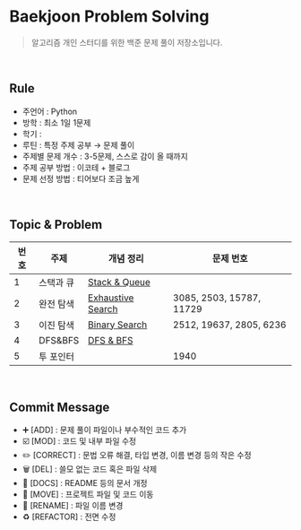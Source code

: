 # Baekjoon Problem Solving

> 알고리즘 개인 스터디를 위한 백준 문제 풀이 저장소입니다.
> 

<br>

## Rule

- 주언어 : Python
- 방학 : 최소 1일 1문제
- 학기 :
- 루틴 : 특정 주제 공부 → 문제 풀이
- 주제별 문제 개수 : 3-5문제, 스스로 감이 올 때까지
- 주제 공부 방법 : 이코테 + 블로그
- 문제 선정 방법 : 티어보다 조금 높게


<br>


## Topic & Problem 

| 번호 | 주제 | 개념 정리 | 문제 번호 |
| --- | --- | --- | --- |
| 1 | 스택과 큐 | [Stack & Queue](https://y-seo.tistory.com/entry/%ED%81%90-%EC%8A%A4%ED%83%9D-queue-stack) |  |
| 2 | 완전 탐색 | [Exhaustive Search](https://y-seo.tistory.com/entry/%EC%95%8C%EA%B3%A0%EB%A6%AC%EC%A6%98%ED%8C%8C%EC%9D%B4%EC%8D%AC-Exhaustive-Search-%EC%99%84%EC%A0%84-%ED%83%90%EC%83%89) | 3085, 2503, 15787, 11729 |
| 3 | 이진 탐색 | [Binary Search](https://y-seo.tistory.com/entry/%EC%95%8C%EA%B3%A0%EB%A6%AC%EC%A6%98-Binary-Search-%EC%9D%B4%EC%A7%84-%ED%83%90%EC%83%89) | 2512, 19637, 2805, 6236 |
| 4 | DFS&BFS | [DFS & BFS](https://y-seo.tistory.com/entry/%EC%95%8C%EA%B3%A0%EB%A6%AC%EC%A6%98%ED%8C%8C%EC%9D%B4%EC%8D%AC-DFSBFS-%EA%B9%8A%EC%9D%B4%EB%84%88%EB%B9%84%EC%9A%B0%EC%84%A0-%ED%83%90%EC%83%89) |
| 5 | 투 포인터| | 1940 |


<br>

## Commit Message

- ➕ [ADD] : 문제 풀이 파일이나 부수적인 코드 추가
- ☑️ [MOD] : 코드 및 내부 파일 수정
- ✏️ [CORRECT] : 문법 오류 해결, 타입 변경, 이름 변경 등의 작은 수정
- 🗑️ [DEL] : 쓸모 없는 코드 혹은 파일 삭제
- 📝 [DOCS] : README 등의 문서 개정
- 🚚 [MOVE] : 프로젝트 파일 및 코드 이동
- 📛 [RENAME] : 파일 이름 변경
- ♻️ [REFACTOR] : 전면 수정
